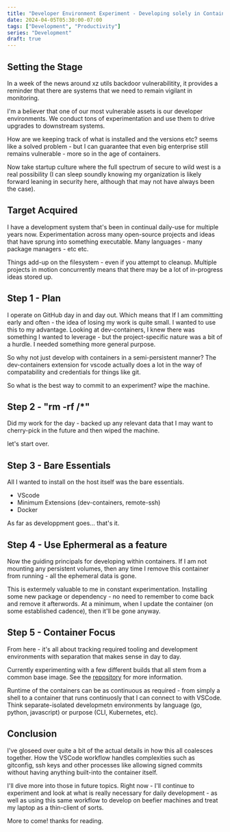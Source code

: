 ```yaml
---
title: "Developer Environment Experiment - Developing solely in Containers"
date: 2024-04-05T05:30:00-07:00
tags: ["Development", "Productivity"]
series: "Development"
draft: true
---
```


## Setting the Stage

In a week of the news around xz utils backdoor vulnerabilitity, it provides a reminder that there are systems that we need to remain vigilant in monitoring. 

I'm a believer that one of our most vulnerable assets is our developer environments. We conduct tons of experimentation and use them to drive upgrades to downstream systems.

How are we keeping track of what is installed and the versions etc? seems like a solved problem - but I can guarantee that even big enterprise still remains vulnerable - more so in the age of containers.

Now take startup culture where the full spectrum of secure to wild west is a real possibility (I can sleep soundly knowing my organization is likely forward leaning in security here, although that may not have always been the case).

## Target Acquired

I have a development system that's been in continual daily-use for multiple years now. Experimentation across many open-source projects and ideas that have sprung into something executable. Many languages - many package managers - etc etc.

Things add-up on the filesystem - even if you attempt to cleanup. Multiple projects in motion concurrently means that there may be a lot of in-progress ideas stored up.

## Step 1 - Plan

I operate on GitHub day in and day out. Which means that If I am committing early and often - the idea of losing my work is quite small. I wanted to use this to my advantage. Looking at dev-containers, I knew there was something I wanted to leverage - but the project-specific nature was a bit of a hurdle. I needed something more general purpose.

So why not just develop with containers in a semi-persistent manner? The dev-containers extension for vscode actually does a lot in the way of compatability and credentials for things like git.

So what is the best way to commit to an experiment? wipe the machine.

## Step 2 - "rm -rf /*"

Did my work for the day - backed up any relevant data that I may want to cherry-pick in the future and then wiped the machine.

let's start over.

## Step 3 - Bare Essentials

All I wanted to install on the host itself was the bare essentials.
- VScode
- Minimum Extensions (dev-containers, remote-ssh)
- Docker

As far as developpment goes... that's it. 

## Step 4 - Use Ephermeral as a feature

Now the guiding principals for developing within containers. If I am not mounting any persistent volumes, then any time I remove this container from running - all the ephemeral data is gone.

This is extermely valuable to me in constant experimentation. Installing some new package or dependency - no need to remember to come back and remove it afterwords. At a minimum, when I update the container (on some established cadence), then it'll be gone anyway. 

## Step 5 - Container Focus

From here - it's all about tracking required tooling and development environments with separation that makes sense in day to day. 

Currently experimenting with a few different builds that all stem from a common base image. See the [repository](https://github.com/brandtkeller/dev-env) for more information.

Runtime of the containers can be as continuous as required - from simply a shell to a container that runs continuosly that I can connect to with VSCode. Think separate-isolated developmetn environments by language (go, python, javascript) or purpose (CLI, Kubernetes, etc). 

## Conclusion
I've gloseed over quite a bit of the actual details in how this all coalesces together. How the VSCode workflow handles complexities such as gitconfig, ssh keys and other processes like allowing signed commits without having anything built-into the container itself.

I'll dive more into those in future topics. Right now - I'll continue to experiment and look at what is really necessary for daily development - as well as using this same workflow to develop on beefier machines and treat my laptop as a thin-client of sorts. 

More to come! thanks for reading. 